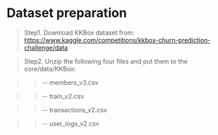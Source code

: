 # Dataset preparation

> Step1. Download KKBox dataset from: https://www.kaggle.com/competitions/kkbox-churn-prediction-challenge/data

> Step2. Unzip the following four files and put them to the core/data/KKBox:

>> -- members_v3.csv

>> -- train_v2.csv

>> -- transactions_v2.csv

>> -- user_logs_v2.csv

